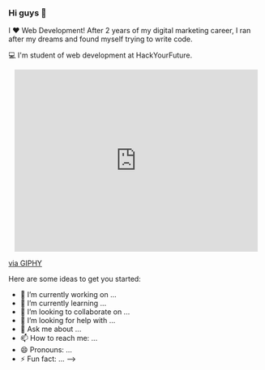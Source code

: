 ### Hi guys 👋

I ❤️ Web Development! After 2 years of my digital marketing career, I ran after my dreams and found myself trying to write code.

:computer: I'm student of web development at HackYourFuture.

<p align="center">
  <iframe src="https://giphy.com/embed/kFHT64PButf46M7rvP" width="480" height="360" frameBorder="0" class="giphy-embed" allowFullScreen></iframe><p><a href="https://giphy.com/stickers/transparent-kFHT64PButf46M7rvP">via GIPHY</a></p>
</p>

Here are some ideas to get you started:

- 🔭 I’m currently working on ...
- 🌱 I’m currently learning ...
- 👯 I’m looking to collaborate on ...
- 🤔 I’m looking for help with ...
- 💬 Ask me about ...
- 📫 How to reach me: ...
- 😄 Pronouns: ...
- ⚡ Fun fact: ...
-->
